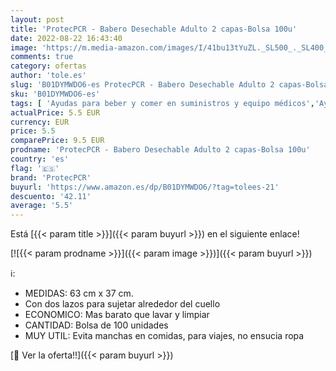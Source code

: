 ```yaml
---
layout: post
title: 'ProtecPCR - Babero Desechable Adulto 2 capas-Bolsa 100u'
date: 2022-08-22 16:43:40
image: 'https://m.media-amazon.com/images/I/41bu13tYuZL._SL500_._SL400_.jpg'
comments: true
category: ofertas
author: 'tole.es'
slug: 'B01DYMWDO6-es ProtecPCR - Babero Desechable Adulto 2 capas-Bolsa 100u'
sku: 'B01DYMWDO6-es'
tags: [ 'Ayudas para beber y comer en suministros y equipo médicos','Ayudas para la movilidad y vida diaria en suministros y equipo médicos','Protectores de ropa en suministros y equipo médicos','Salud y cuidado personal','Suministros y equipamiento médico','babero','protecpcr','🇪🇸', ]
actualPrice: 5.5 EUR
currency: EUR
price: 5.5
comparePrice: 9.5 EUR
prodname: 'ProtecPCR - Babero Desechable Adulto 2 capas-Bolsa 100u'
country: 'es'
flag: '🇪🇸'
brand: 'ProtecPCR'
buyurl: 'https://www.amazon.es/dp/B01DYMWDO6/?tag=tolees-21'
descuento: '42.11'
average: '5.5'
---
```


Está [{{< param title >}}]({{< param buyurl >}}) en el siguiente enlace!

[![{{< param prodname >}}]({{< param image >}})]({{< param buyurl >}})

ℹ️:

- MEDIDAS: 63 cm x 37 cm.
- Con dos lazos para sujetar alrededor del cuello
- ECONOMICO: Mas barato que lavar y limpiar
- CANTIDAD: Bolsa de 100 unidades
- MUY UTIL: Evita manchas en comidas, para viajes, no ensucia ropa

[🛒 Ver la oferta!!]({{< param buyurl >}})
